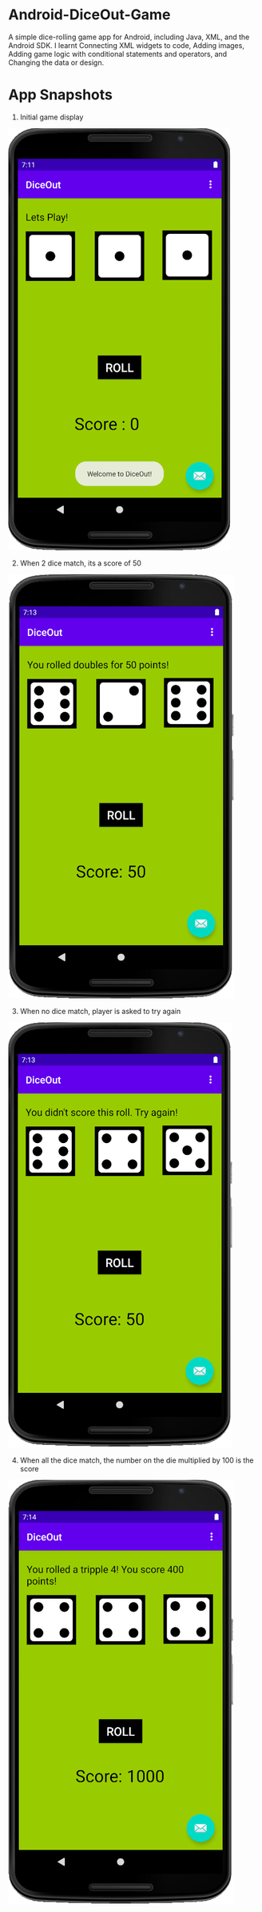 # Android-DiceOut-Game
A simple dice-rolling game app for Android, including Java, XML, and the Android SDK. I learnt Connecting XML widgets to code, Adding images, 
Adding game logic with conditional statements and operators, and Changing the data or design.

# App Snapshots

1) Initial game display

![DiceOut](appimages/welcome.PNG "DiceGame")


2) When 2 dice match, its a score of 50

![DiceOut](appimages/doubles.PNG "DiceGame")


3) When no dice match, player is asked to try again

![DiceOut](appimages/tryagain.PNG "DiceGame")


4) When all the dice match, the number on the die multiplied by 100 is the score

![DiceOut](appimages/tripples.PNG "DiceGame")
